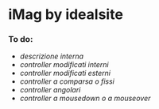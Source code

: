# iMag by idealsite


### To do:
- _descrizione interna_
- _controller modificati interni_
- _controller modificati esterni_
- _controller a comparsa o fissi_
- _controller angolari_
- _controller a mousedown o a mouseover_
